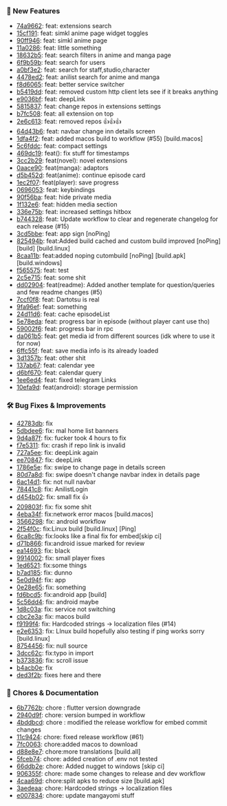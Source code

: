 

### 🎉 New Features
* [74a9662](https://github.com/grayankit/DantotsuRe/commit/74a9662): feat: extensions search
* [15cf191](https://github.com/grayankit/DantotsuRe/commit/15cf191): feat: simkl anime page widget toggles
* [90ff946](https://github.com/grayankit/DantotsuRe/commit/90ff946): feat: simkl anime page
* [11a0286](https://github.com/grayankit/DantotsuRe/commit/11a0286): feat: little something
* [18632b5](https://github.com/grayankit/DantotsuRe/commit/18632b5): feat: search filters in anime and manga page
* [6f9b59b](https://github.com/grayankit/DantotsuRe/commit/6f9b59b): feat: search for users
* [a0bf3e2](https://github.com/grayankit/DantotsuRe/commit/a0bf3e2): feat: search for staff,studio,character
* [4478ed2](https://github.com/grayankit/DantotsuRe/commit/4478ed2): feat: anilist search for anime and manga
* [f8d6065](https://github.com/grayankit/DantotsuRe/commit/f8d6065): feat: better service switcher
* [b5419dd](https://github.com/grayankit/DantotsuRe/commit/b5419dd): feat: removed custom http client lets see if it breaks anything
* [e9036bf](https://github.com/grayankit/DantotsuRe/commit/e9036bf): feat: deepLink
* [5815837](https://github.com/grayankit/DantotsuRe/commit/5815837): feat: change repos in extensions settings
* [b7fc508](https://github.com/grayankit/DantotsuRe/commit/b7fc508): feat: all extension on top
* [2e6c613](https://github.com/grayankit/DantotsuRe/commit/2e6c613): feat: removed repos 👍👍👍
* [64d43b6](https://github.com/grayankit/DantotsuRe/commit/64d43b6): feat: navbar change inn details screen
* [1dfa4f2](https://github.com/grayankit/DantotsuRe/commit/1dfa4f2): feat: added macos build to workflow (#55) [build.macos]
* [5c6fddc](https://github.com/grayankit/DantotsuRe/commit/5c6fddc): feat: compact settings
* [469dc19](https://github.com/grayankit/DantotsuRe/commit/469dc19): feat(): fix stuff for timestamps
* [3cc2b29](https://github.com/grayankit/DantotsuRe/commit/3cc2b29): feat(novel): novel extensions
* [0aace90](https://github.com/grayankit/DantotsuRe/commit/0aace90): feat(manga): adaptors
* [d5b452d](https://github.com/grayankit/DantotsuRe/commit/d5b452d): feat(anime): continue episode card
* [1ec2f07](https://github.com/grayankit/DantotsuRe/commit/1ec2f07): feat(player): save progress
* [0696053](https://github.com/grayankit/DantotsuRe/commit/0696053): feat: keybindings
* [90f56ba](https://github.com/grayankit/DantotsuRe/commit/90f56ba): feat: hide private media
* [1f132e6](https://github.com/grayankit/DantotsuRe/commit/1f132e6): feat: hidden media section
* [336e75b](https://github.com/grayankit/DantotsuRe/commit/336e75b): feat: increased settings hitbox
* [b744328](https://github.com/grayankit/DantotsuRe/commit/b744328): feat: Update workflow to clear and regenerate changelog for each release (#15)
* [3cd5bbe](https://github.com/grayankit/DantotsuRe/commit/3cd5bbe): feat: app sign [noPing]
* [825494b](https://github.com/grayankit/DantotsuRe/commit/825494b): feat:Added build cached and custom build improved [noPing] [build] [build.linux]
* [8caa11b](https://github.com/grayankit/DantotsuRe/commit/8caa11b): feat:added noping cutombuild [noPing] [build.apk] [build.windows]
* [f565575](https://github.com/grayankit/DantotsuRe/commit/f565575): feat: test
* [2c5e715](https://github.com/grayankit/DantotsuRe/commit/2c5e715): feat: some shit
* [dd02904](https://github.com/grayankit/DantotsuRe/commit/dd02904): feat(readme): Added another template for question/queries and few readme changes (#5)
* [7ccf0f8](https://github.com/grayankit/DantotsuRe/commit/7ccf0f8): feat: Dartotsu is real
* [9fa96ef](https://github.com/grayankit/DantotsuRe/commit/9fa96ef): feat: something
* [24d11d6](https://github.com/grayankit/DantotsuRe/commit/24d11d6): feat: cache episodeList
* [5e78eda](https://github.com/grayankit/DantotsuRe/commit/5e78eda): feat: progress bar in episode (without player cant use tho)
* [59002f6](https://github.com/grayankit/DantotsuRe/commit/59002f6): feat: progress bar in rpc
* [da061b5](https://github.com/grayankit/DantotsuRe/commit/da061b5): feat: get media id from different sources (idk where to use it for now)
* [6ffc55f](https://github.com/grayankit/DantotsuRe/commit/6ffc55f): feat: save media info is its already loaded
* [3d1357b](https://github.com/grayankit/DantotsuRe/commit/3d1357b): feat: other shit
* [137ab67](https://github.com/grayankit/DantotsuRe/commit/137ab67): feat: calendar yee
* [d6bf670](https://github.com/grayankit/DantotsuRe/commit/d6bf670): feat: calendar query
* [1ee6ed4](https://github.com/grayankit/DantotsuRe/commit/1ee6ed4): feat: fixed telegram Links
* [10efa9d](https://github.com/grayankit/DantotsuRe/commit/10efa9d): feat(android): storage permission

### 🛠️ Bug Fixes & Improvements
* [42783db](https://github.com/grayankit/DantotsuRe/commit/42783db): fix
* [5dbdee6](https://github.com/grayankit/DantotsuRe/commit/5dbdee6): fix: mal home list banners
* [9d4a87f](https://github.com/grayankit/DantotsuRe/commit/9d4a87f): fix: fucker took 4 hours to fix
* [f7e5311](https://github.com/grayankit/DantotsuRe/commit/f7e5311): fix: crash if repo link is invalid
* [727a5ee](https://github.com/grayankit/DantotsuRe/commit/727a5ee): fix: deepLink again
* [ee70847](https://github.com/grayankit/DantotsuRe/commit/ee70847): fix: deepLink
* [1786e5e](https://github.com/grayankit/DantotsuRe/commit/1786e5e): fix: swipe to change page in details screen
* [80d7a8d](https://github.com/grayankit/DantotsuRe/commit/80d7a8d): fix: swipe doesn't change navbar index in details page
* [6ac14d1](https://github.com/grayankit/DantotsuRe/commit/6ac14d1): fix: not null navbar
* [78441c8](https://github.com/grayankit/DantotsuRe/commit/78441c8): fix: AnilistLogin
* [d454b02](https://github.com/grayankit/DantotsuRe/commit/d454b02): fix: small fix 👍
* [209803f](https://github.com/grayankit/DantotsuRe/commit/209803f): fix: fix some shit
* [4eba34f](https://github.com/grayankit/DantotsuRe/commit/4eba34f): fix:network error macos [build.macos]
* [3566298](https://github.com/grayankit/DantotsuRe/commit/3566298): fix: android workflow
* [2f54f0c](https://github.com/grayankit/DantotsuRe/commit/2f54f0c): fix:Linux build [build.linux] [Ping]
* [6ca8c9b](https://github.com/grayankit/DantotsuRe/commit/6ca8c9b): fix:looks like a final fix for embed[skip ci]
* [d71b866](https://github.com/grayankit/DantotsuRe/commit/d71b866): fix:android issue marked for review
* [ea14693](https://github.com/grayankit/DantotsuRe/commit/ea14693): fix: black
* [9914002](https://github.com/grayankit/DantotsuRe/commit/9914002): fix: small player fixes
* [1ed6521](https://github.com/grayankit/DantotsuRe/commit/1ed6521): fix:some things
* [b7ad185](https://github.com/grayankit/DantotsuRe/commit/b7ad185): fix: dunno
* [5e0d94f](https://github.com/grayankit/DantotsuRe/commit/5e0d94f): fix: app
* [0e28e65](https://github.com/grayankit/DantotsuRe/commit/0e28e65): fix: something
* [fd6bcd5](https://github.com/grayankit/DantotsuRe/commit/fd6bcd5): fix:android app [build]
* [5c56dd4](https://github.com/grayankit/DantotsuRe/commit/5c56dd4): fix: android maybe
* [1d8c03a](https://github.com/grayankit/DantotsuRe/commit/1d8c03a): fix: service not switching
* [cbc2e3a](https://github.com/grayankit/DantotsuRe/commit/cbc2e3a): fix: macos build
* [f9199f4](https://github.com/grayankit/DantotsuRe/commit/f9199f4): fix: Hardcoded strings → localization files (#14)
* [e2e6353](https://github.com/grayankit/DantotsuRe/commit/e2e6353): fix: LInux build hopefully also testing if ping works sorry [build.linux]
* [8754456](https://github.com/grayankit/DantotsuRe/commit/8754456): fix: null source
* [3dcc62c](https://github.com/grayankit/DantotsuRe/commit/3dcc62c): fix:typo in import
* [b373836](https://github.com/grayankit/DantotsuRe/commit/b373836): fix: scroll issue
* [b4acb0e](https://github.com/grayankit/DantotsuRe/commit/b4acb0e): fix
* [ded3f2b](https://github.com/grayankit/DantotsuRe/commit/ded3f2b): fixes here and there

### 🧹 Chores & Documentation
* [6b7762b](https://github.com/grayankit/DantotsuRe/commit/6b7762b): chore : flutter version downgrade
* [2940d9f](https://github.com/grayankit/DantotsuRe/commit/2940d9f): chore: version bumped in workflow
* [4bddbcd](https://github.com/grayankit/DantotsuRe/commit/4bddbcd): chore : modified the release workflow for embed commit changes
* [11c9424](https://github.com/grayankit/DantotsuRe/commit/11c9424): chore: fixed release workflow (#61)
* [7fc0063](https://github.com/grayankit/DantotsuRe/commit/7fc0063): chore:added macos to download
* [d88e8e7](https://github.com/grayankit/DantotsuRe/commit/d88e8e7): chore:more translations [build.all]
* [5fceb74](https://github.com/grayankit/DantotsuRe/commit/5fceb74): chore: added creation of .env not tested
* [66ddb2e](https://github.com/grayankit/DantotsuRe/commit/66ddb2e): chore: Added nugget to windows [skip ci]
* [906355f](https://github.com/grayankit/DantotsuRe/commit/906355f): chore: made some changes to release and  dev workflow
* [4caa69d](https://github.com/grayankit/DantotsuRe/commit/4caa69d): chore:split apks to reduce size [build.apk]
* [3aedeaa](https://github.com/grayankit/DantotsuRe/commit/3aedeaa): chore: Hardcoded strings → localization files
* [e007834](https://github.com/grayankit/DantotsuRe/commit/e007834): chore: update mangayomi stuff

